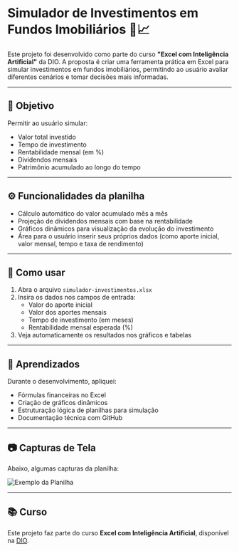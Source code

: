 # Simulador de Investimentos em Fundos Imobiliários 🏢📈

Este projeto foi desenvolvido como parte do curso **"Excel com Inteligência Artificial"** da DIO. A proposta é criar uma ferramenta prática em Excel para simular investimentos em fundos imobiliários, permitindo ao usuário avaliar diferentes cenários e tomar decisões mais informadas.

---

## 🎯 Objetivo

Permitir ao usuário simular:
- Valor total investido
- Tempo de investimento
- Rentabilidade mensal (em %)
- Dividendos mensais
- Patrimônio acumulado ao longo do tempo

---

## ⚙️ Funcionalidades da planilha

- Cálculo automático do valor acumulado mês a mês
- Projeção de dividendos mensais com base na rentabilidade
- Gráficos dinâmicos para visualização da evolução do investimento
- Área para o usuário inserir seus próprios dados (como aporte inicial, valor mensal, tempo e taxa de rendimento)

---

## 📌 Como usar

1. Abra o arquivo `simulador-investimentos.xlsx`
2. Insira os dados nos campos de entrada:
   - Valor do aporte inicial
   - Valor dos aportes mensais
   - Tempo de investimento (em meses)
   - Rentabilidade mensal esperada (%)
3. Veja automaticamente os resultados nos gráficos e tabelas

---

## 🧠 Aprendizados

Durante o desenvolvimento, apliquei:
- Fórmulas financeiras no Excel
- Criação de gráficos dinâmicos
- Estruturação lógica de planilhas para simulação
- Documentação técnica com GitHub

---

## 📷 Capturas de Tela

Abaixo, algumas capturas da planilha:

![Exemplo da Planilha](./images/captura-exemplo.png)

---

## 📚 Curso

Este projeto faz parte do curso **Excel com Inteligência Artificial**, disponível na [DIO](https://www.dio.me/).

